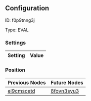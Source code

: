 # <nil>
## Configuration
ID:  f0p9tnng3j

Type: EVAL 


### Settings
| Setting | Value  |
| :------------------------ | ---------------------------------------- |
 




### Position
| Previous Nodes | Future Nodes |
| :------------- | ------------ |
| [el9cmscetd](./el9cmscetd.md) | [8fovn3syu3](./8fovn3syu3.md) |